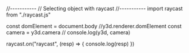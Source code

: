 //-----------
// Selecting object with raycast
//-----------
import raycast from "./raycast.js"

const domElement = document.body //y3d.renderer.domElement
const camera = y3d.camera
    // console.log(y3d, camera)


raycast.on("raycast", (resp) => {
    console.log(resp)
})

